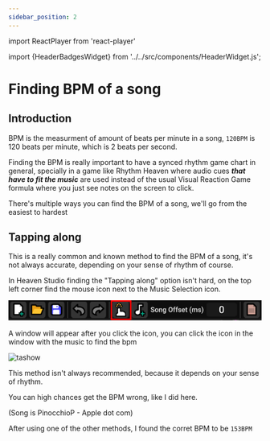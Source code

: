 ```yaml
---
sidebar_position: 2
---
```


import ReactPlayer from 'react-player'

import {HeaderBadgesWidget} from '../../src/components/HeaderWidget.js';

# Finding BPM of a song

## Introduction
BPM is the measurment of amount of beats per minute in a song, `120BPM` is 120 beats per minute, which is 2 beats per second.

Finding the BPM is really important to have a synced rhythm game chart in general, specially in a game like Rhythm Heaven where audio cues ***that have to fit the music*** are used instead of the usual Visual Reaction Game formula where you just see notes on the screen to click.

There's multiple ways you can find the BPM of a song, we'll go from the easiest to hardest


## Tapping along
This is a really common and known method to find the BPM of a song, it's not always accurate, depending on your sense of rhythm of course.

In Heaven Studio finding the "Tapping along" option isn't hard, on the top left corner find the mouse icon next to the Music Selection icon.

![tabtn](./assets/bpm/tapalongbutton.png)

A window will appear after you click the icon, you can click the icon in the window with the music to find the bpm

![tashow](./assets/bpm/tapalongshowcase.gif)

This method isn't always recommended, because it depends on your sense of rhythm.

You can high chances get the BPM wrong, like I did here.

(Song is PinocchioP - Apple dot com)

<ReactPlayer controls url='/vid/bpm/tapalongwrong.mp4' />

After using one of the other methods, I found the corret BPM to be `153BPM`

<ReactPlayer controls url='/vid/bpm/correctbpm.mp4' />

<HeaderBadgesWidget commaDelimitedContributors="Saraistupid" lastDateString="2/11/23" />
